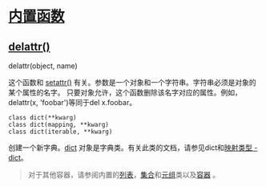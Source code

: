# [内置函数](https://github.com/Summer-Felix/Develop/blob/master/Python/内置函数.md) #

## [delattr()](http://python.usyiyi.cn/translate/python_352/library/functions.html) ##

delattr(object, name)

这个函数和 [setattr()](http://python.usyiyi.cn/translate/python_352/library/functions.html) 有关。参数是一个对象和一个字符串。字符串必须是对象的某个属性的名字。
只要对象允许，这个函数删除该名字对应的属性。例如，delattr(x, 'foobar')等同于del x.foobar。

```
class dict(**kwarg)
class dict(mapping, **kwarg)
class dict(iterable, **kwarg)
```

创建一个新字典。[dict](http://python.usyiyi.cn/translate/python_352/library/stdtypes.html#dict) 对象是字典类。有关此类的文档，请参见dict和[映射类型 - dict](http://python.usyiyi.cn/translate/python_352/library/stdtypes.html#typesmapping)。

> 对于其他容器，请参阅内置的[列表](http://python.usyiyi.cn/translate/python_352/library/stdtypes.html#list)，[集合](http://python.usyiyi.cn/translate/python_352/library/stdtypes.html#set)和[元组](http://python.usyiyi.cn/translate/python_352/library/stdtypes.html#tuple)类以及[容器](http://python.usyiyi.cn/translate/python_352/library/collections.html#module-collections) 。
